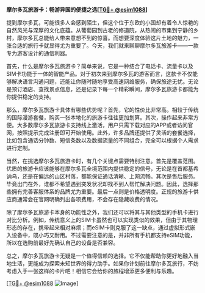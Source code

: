 **摩尔多瓦旅游卡：畅游异国的便捷之选[[TG💪+ @esim1088](https://t.me/s/esim1088)]**

提到摩尔多瓦，可能很多人会感到陌生，但这个位于东欧的小国却有着令人惊艳的自然风光与深厚的文化底蕴。从葡萄园到古老的修道院，从热闹的市集到宁静的乡村，摩尔多瓦总能给人带来意想不到的惊喜。而想要深度体验这片土地的魅力，一张合适的旅行卡就显得尤为重要了。今天，我们就来聊聊摩尔多瓦旅游卡——一款专为游客设计的通信利器。

首先，什么是摩尔多瓦旅游卡？简单来说，它是一种结合了电话卡、流量卡以及SIM卡功能于一体的智能产品。对于初次来到摩尔多瓦的游客而言，这款卡不仅能够解决语言沟通问题，还能让你随时随地享受高速网络服务，确保旅途无忧。无论是预订酒店、查找景点信息，还是记录下每一个精彩瞬间，摩尔多瓦旅游卡都能为你提供稳定的支持。

那么，摩尔多瓦旅游卡具体有哪些优势呢？首先，它的性价比非常高。相较于传统的国际漫游套餐，购买一张本地化的旅游卡往往更加划算。其次，操作起来非常方便。大多数摩尔多瓦旅游卡支持线上激活，用户只需下载对应的APP或者访问官网，按照提示完成注册即可开始使用。此外，许多品牌还提供了灵活的套餐选择，比如包含通话分钟数、短信条数以及数据流量的不同组合，完全可以根据个人需求进行定制。

当然，在挑选摩尔多瓦旅游卡时，有几个关键点需要特别注意。首先是覆盖范围。优质的旅游卡应该能够在摩尔多瓦全境范围内提供稳定的信号，无论是在首都基希讷乌，还是在偏远的山区村落，都能保证通话清晰、上网流畅。其次是售后服务。毕竟出门在外，谁都不希望遇到突发状况却找不到人帮忙解决问题。因此，选择那些拥有完善客服体系的品牌尤为重要。最后一点则是价格透明度。正规的旅游卡供应商通常会在官网明确列出各项费用，不会存在隐藏收费的情况。

除了摩尔多瓦旅游卡本身的功能性之外，我们还可以将其与其他类型的手机卡进行对比分析。例如，传统意义上的SIM卡虽然也可以实现类似的效果，但由于其物理形态的存在，携带起来相对麻烦；而eSIM卡则克服了这一缺点，通过虚拟形式嵌入设备中，既小巧又耐用。不过需要注意的是，并非所有手机都支持eSIM功能，所以在选购前最好先确认自己的设备是否兼容。

总之，摩尔多瓦旅游卡无疑是一个值得信赖的选择。它不仅能帮助你更好地融入当地生活，更能成为探索未知世界的得力助手。如果你计划前往摩尔多瓦旅行，不妨考虑入手一张这样的卡片吧！相信它会给你的旅程增添更多便利与乐趣。

[[TG💪+ @esim1088](https://t.me/s/esim1088) ![Image](https://i.postimg.cc/4NQfJmqS/Snipaste-2025-05-13-00-14-12.png)]